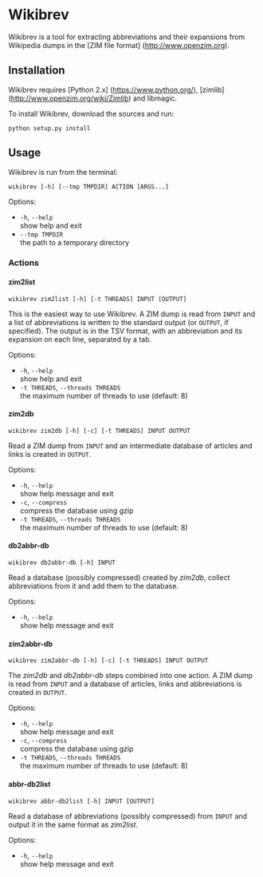 Wikibrev
========
Wikibrev is a tool for extracting abbreviations and their expansions from Wikipedia dumps in the [ZIM file format] (http://www.openzim.org).

Installation
------------
Wikibrev requires [Python 2.x] (https://www.python.org/), [zimlib] (http://www.openzim.org/wiki/Zimlib) and libmagic.

To install Wikibrev, download the sources and run:

    python setup.py install

Usage
-----
Wikibrev is run from the terminal:

    wikibrev [-h] [--tmp TMPDIR] ACTION [ARGS...]

Options:
* `-h`, `--help`  
  show help and exit
* `--tmp TMPDIR`  
  the path to a temporary directory

### Actions
#### zim2list

    wikibrev zim2list [-h] [-t THREADS] INPUT [OUTPUT]

This is the easiest way to use Wikibrev. A ZIM dump is read from `INPUT` and a list of abbreviations is written to
the standard output (or `OUTPUT`, if specified). The output is in the TSV format, with an abbreviation and its
expansion on each line, separated by a tab.

Options:
* `-h`, `--help`  
  show help and exit
* `-t THREADS`, `--threads THREADS`  
  the maximum number of threads to use (default: 8)

#### zim2db

    wikibrev zim2db [-h] [-c] [-t THREADS] INPUT OUTPUT
    
Read a ZIM dump from `INPUT` and an intermediate database of articles and links is created in `OUTPUT`.

Options:
* `-h`, `--help`  
  show help message and exit
* `-c`, `--compress`  
  compress the database using gzip
* `-t THREADS`, `--threads THREADS`  
  the maximum number of threads to use (default: 8)

#### db2abbr-db

    wikibrev db2abbr-db [-h] INPUT

Read a database (possibly compressed) created by _zim2db_, collect abbreviations from it and add them to the database.


Options:
* `-h`, `--help`  
  show help message and exit

#### zim2abbr-db

    wikibrev zim2abbr-db [-h] [-c] [-t THREADS] INPUT OUTPUT

The _zim2db_ and _db2abbr-db_ steps combined into one action. A ZIM dump is read from `INPUT` and a database of articles, links and abbreviations is created in `OUTPUT`.

Options:
* `-h`, `--help`  
  show help message and exit
* `-c`, `--compress`  
  compress the database using gzip
* `-t THREADS`, `--threads THREADS`  
  the maximum number of threads to use (default: 8)

#### abbr-db2list

    wikibrev abbr-db2list [-h] INPUT [OUTPUT]
    
Read a database of abbreviations (possibly compressed) from `INPUT` and output it in the same format as _zim2list_.
    
Options:
* `-h`, `--help`  
  show help message and exit
